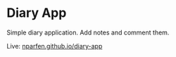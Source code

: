 # Diary App

Simple diary application. Add notes and comment them.

Live: [nparfen.github.io/diary-app](https://nparfen.github.io/diary-app/)